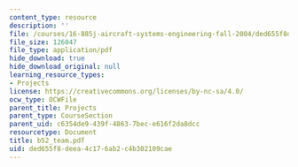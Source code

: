 ```yaml
---
content_type: resource
description: ''
file: /courses/16-885j-aircraft-systems-engineering-fall-2004/ded655f8deea4c176ab2c4b302109cae_b52_team.pdf
file_size: 126047
file_type: application/pdf
hide_download: true
hide_download_original: null
learning_resource_types:
- Projects
license: https://creativecommons.org/licenses/by-nc-sa/4.0/
ocw_type: OCWFile
parent_title: Projects
parent_type: CourseSection
parent_uid: c6354de9-439f-4863-7bec-e616f2da8dcc
resourcetype: Document
title: b52_team.pdf
uid: ded655f8-deea-4c17-6ab2-c4b302109cae
---
```

